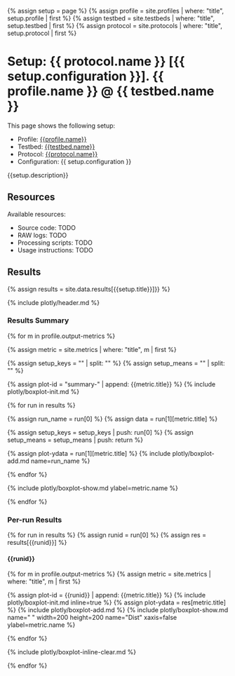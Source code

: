 {% assign setup = page %}
{% assign profile = site.profiles | where: "title", setup.profile | first %}
{% assign testbed = site.testbeds | where: "title", setup.testbed | first %}
{% assign protocol = site.protocols | where: "title", setup.protocol | first %}

# Setup: {{ protocol.name }} [{{ setup.configuration }}]. {{ profile.name }} @ {{ testbed.name }}

This page shows the following setup:
* Profile: [{{profile.name}}](/profiles/{{profile.title}})
* Testbed: [{{testbed.name}}](/testbeds/{{testbed.title}})
* Protocol: [{{protocol.name}}](/protocols/{{protocol.title}})
* Configuration: {{ setup.configuration }}

{{setup.description}}

## Resources

Available resources:
* Source code: TODO
* RAW logs: TODO
* Processing scripts: TODO
* Usage instructions: TODO

## Results

{% assign results = site.data.results[{{setup.title}}]}} %}

{% include plotly/header.md %}

### Results Summary

{% for m in profile.output-metrics %}

{% assign metric = site.metrics | where: "title", m | first %}

{% assign setup_keys = "" | split: "" %}
{% assign setup_means = "" | split: "" %}

{% assign plot-id  = "summary-" | append: {{metric.title}} %}
{% include plotly/boxplot-init.md %}

{% for run in results %}

{% assign run_name = run[0] %}
{% assign data = run[1][metric.title] %}

{% assign setup_keys = setup_keys | push: run[0] %}
{% assign setup_means = setup_means | push: return %}

{% assign plot-ydata = run[1][metric.title] %}
{% include plotly/boxplot-add.md name=run_name %}

{% endfor %}

{% include plotly/boxplot-show.md ylabel=metric.name %}

{% endfor %}

### Per-run Results

{% for run in results %}
{% assign runid = run[0] %}
{% assign res = results[{{runid}}] %}

#### {{runid}}

{% for m in profile.output-metrics %}
{% assign metric = site.metrics | where: "title", m | first %}

{% assign plot-id = {{runid}} | append: {{metric.title}} %}
{% include plotly/boxplot-init.md inline=true %}
{% assign plot-ydata = res[metric.title] %}
{% include plotly/boxplot-add.md %}
{% include plotly/boxplot-show.md name=" " width=200 height=200 name="Dist" xaxis=false ylabel=metric.name %}

{% endfor %}

{% include plotly/boxplot-inline-clear.md %}

{% endfor %}
